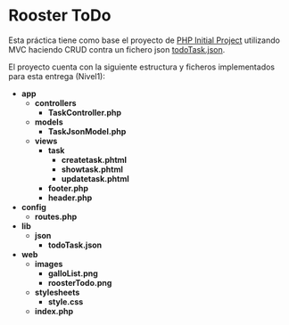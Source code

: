 # Rooster ToDo

Esta práctica tiene como base el proyecto de [PHP Initial Project](https://github.com/IT-Academy-BCN/phpInitialDemo) 
utilizando MVC haciendo CRUD contra un fichero  json [todoTask.json](lib/json/todoTask.json).

El proyecto cuenta con la siguiente estructura y ficheros implementados para esta entrega (Nivel1):

- **app**
    - **controllers**
        - **TaskController.php**
    - **models**
        - **TaskJsonModel.php**
    - **views**
        - **task**
            - **createtask.phtml**
            - **showtask.phtml**
            - **updatetask.phtml**
        - **footer.php**
        - **header.php**        
- **config**
    - **routes.php**
- **lib**
    - **json**
        - **todoTask.json**    
- **web**
    - **images**
        - **galloList.png**
        - **roosterTodo.png**
    - **stylesheets**
        - **style.css**
    - **index.php**
